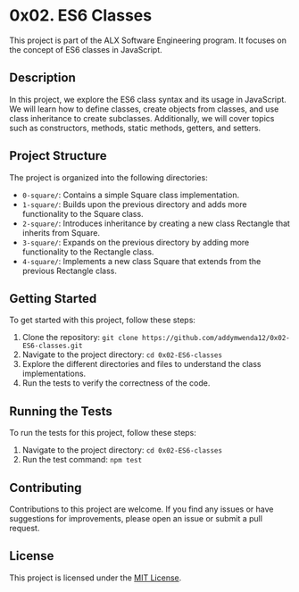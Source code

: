 # 0x02. ES6 Classes

This project is part of the ALX Software Engineering program. It focuses on the concept of ES6 classes in JavaScript.

## Description

In this project, we explore the ES6 class syntax and its usage in JavaScript. We will learn how to define classes, create objects from classes, and use class inheritance to create subclasses. Additionally, we will cover topics such as constructors, methods, static methods, getters, and setters.

## Project Structure

The project is organized into the following directories:

- `0-square/`: Contains a simple Square class implementation.
- `1-square/`: Builds upon the previous directory and adds more functionality to the Square class.
- `2-square/`: Introduces inheritance by creating a new class Rectangle that inherits from Square.
- `3-square/`: Expands on the previous directory by adding more functionality to the Rectangle class.
- `4-square/`: Implements a new class Square that extends from the previous Rectangle class.

## Getting Started

To get started with this project, follow these steps:

1. Clone the repository: `git clone https://github.com/addymwenda12/0x02-ES6-classes.git`
2. Navigate to the project directory: `cd 0x02-ES6-classes`
3. Explore the different directories and files to understand the class implementations.
4. Run the tests to verify the correctness of the code.

## Running the Tests

To run the tests for this project, follow these steps:

1. Navigate to the project directory: `cd 0x02-ES6-classes`
2. Run the test command: `npm test`

## Contributing

Contributions to this project are welcome. If you find any issues or have suggestions for improvements, please open an issue or submit a pull request.

## License

This project is licensed under the [MIT License](LICENSE).
